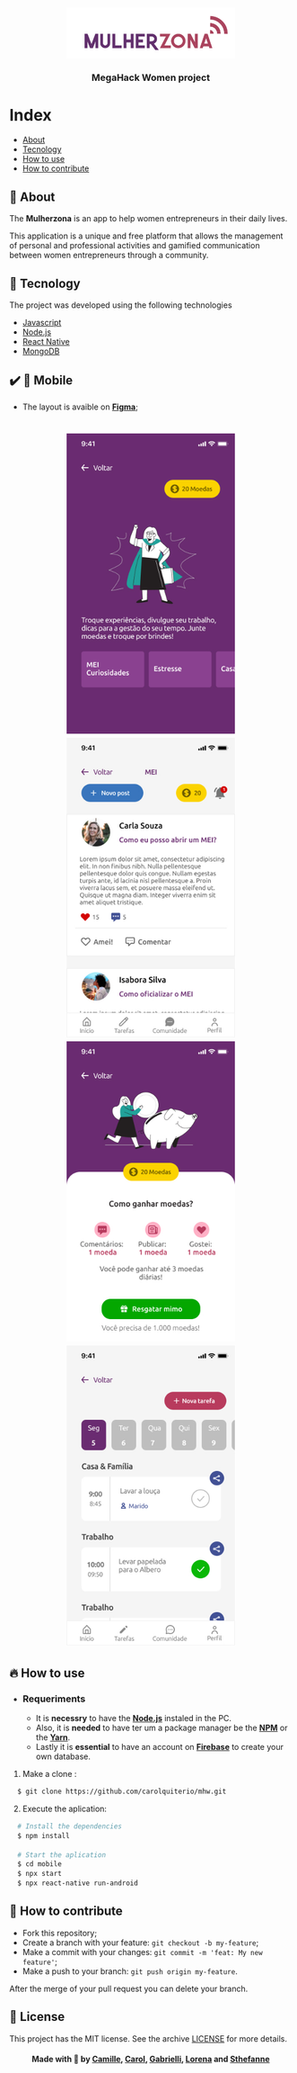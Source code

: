 <h3 align="center">
    <img alt="Logo" title="#logo" width="300px" src="github/logo.png">
    <br><br>
    <b>MegaHack Women project</b>  
    <br>
</h3>

# Index

- [About](#about)
- [Tecnology](#tecnology)
- [How to use](#como-usar)
- [How to contribute](#how-to-contribute)

<a id="about"></a>

## :bookmark: About

The <strong>Mulherzona</strong> is an app to help women entrepreneurs in their daily lives.

This application is a unique and free platform that allows the management of personal and professional activities and gamified communication between women entrepreneurs through a community.

<a id="tecnology"></a>

## :rocket: Tecnology

The project was developed using the following technologies

- [Javascript](https://www.javascript.com/)
- [Node.js](https://nodejs.org/en/)
- [React Native](https://reactnative.dev/)
- [MongoDB](https://www.mongodb.com/)

## :heavy_check_mark: :iphone: Mobile

- The layout is avaible on **[Figma](<https://www.figma.com/file/nSs3Kg7UuPnKu2TN3tnaou/Megahack-Women-(Copy)?node-id=0%3A1>)**;

<h1 align="center">
    <img alt="Community" src="github/Comunidade.jpg" width="300px">
    <img alt="MEI" src="github/MEICuriosidades.jpg" width="300px"> 
    <br>
    <img alt="Coins" src="github/Moedas.jpg" width="300px">
    <img alt="Tarefas" src="github/Tarefas.jpg" width="300px">
</h1>

<a id="como-usar"></a>

## :fire: How to use

- ### **Requeriments**

  - It is **necessry** to have the **[Node.js](https://nodejs.org/en/)** instaled in the PC.
  - Also, it is **needed** to have ter um a package manager be the **[NPM](https://www.npmjs.com/)** or the **[Yarn](https://yarnpkg.com/)**.
  - Lastly it is **essential** to have an account on **[Firebase](https://firebase.google.com/)** to create your own database.

1. Make a clone :

```sh
  $ git clone https://github.com/carolquiterio/mhw.git
```

2. Execute the aplication:

```sh
  # Install the dependencies
  $ npm install

  # Start the aplication
  $ cd mobile
  $ npx start
  $ npx react-native run-android


```

<a id="how-to-contribute"></a>

## 🤔 How to contribute

- Fork this repository;
- Create a branch with your feature: `git checkout -b my-feature`;
- Make a commit with your changes: `git commit -m 'feat: My new feature'`;
- Make a push to your branch: `git push origin my-feature`.

After the merge of your pull request you can delete your branch.

## :memo: License

This project has the MIT license. See the archive [LICENSE](LICENSE.md) for more details.

<h4 align="center">
    Made with 💜 by <a href="www.linkedin.com/in/camillepaixao" target="_blank">Camille</a>, 
    <a href="https://www.linkedin.com/in/carolina-quiterio-978419188/" target="_blank">Carol</a>, 
    <a href="https://www.linkedin.com/in/gabrieli-pavlack-22b5711ab/" target="_blank">Gabrielli</a>, 
    <a href="https://www.linkedin.com/in/mishelle-sousa-3b8159135/" target="_blank">Lorena</a> and 
    <a href="https://br.linkedin.com/in/sthefannebatista" target="_blank">Sthefanne</a>
</h4>
